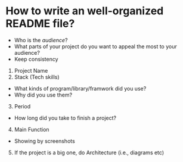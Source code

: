 # How to write an well-organized README file?

- Who is the _audience_?
- What parts of your project do you want to appeal the most to your audience?
- Keep consistency

1. Project Name
2. Stack (Tech skills)

- What kinds of program/library/framwork did you use?
- Why did you use them?

3. Period

- How long did you take to finish a project?

4. Main Function

- Showing by screenshots

5. If the project is a big one, do Architecture (i.e., diagrams etc)

